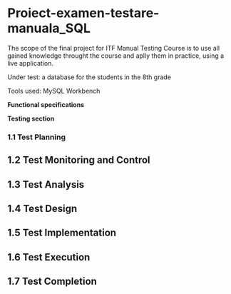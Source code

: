 # Proiect-examen-testare-manuala_SQL

The scope of the final project for ITF Manual Testing Course is to use all gained knowledge throught the course and aplly them in practice, using a live application.

Under test: a database for the students in the 8th grade

Tools used: MySQL Workbench

**Functional specifications**

**Testing section**

### 1.1 Test Planning

## 1.2 Test Monitoring and Control

## 1.3 Test Analysis

## 1.4 Test Design

## 1.5 Test Implementation

## 1.6 Test Execution

## 1.7 Test Completion


